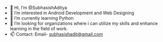 - 👋 Hi, I’m @SubhasishAditya
- 👀 I’m interested in Android Development and Web Designing
- 🌱 I’m currently learning Python
- 💞️ I’m looking for organizations where i can utilize my skills and enhance learning in the field of work.
- 📫 Contact: Email- subhasishadit@gmail.com 

<!---
SubhasishAditya/SubhasishAditya is a ✨ special ✨ repository because its `README.md` (this file) appears on your GitHub profile.
You can click the Preview link to take a look at your changes.
--->
